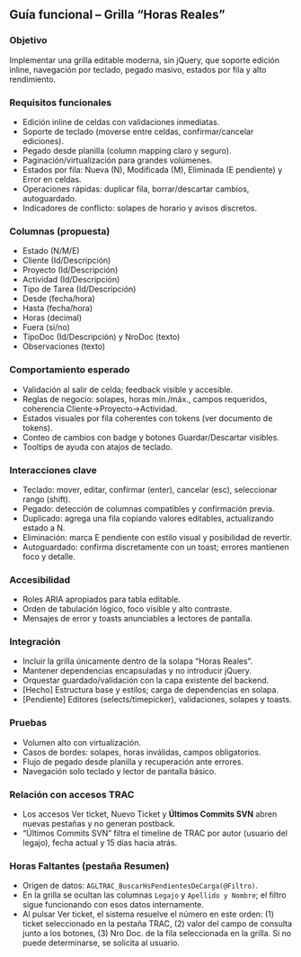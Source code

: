 ## Guía funcional – Grilla “Horas Reales”

### Objetivo
Implementar una grilla editable moderna, sin jQuery, que soporte edición inline, navegación por teclado, pegado masivo, estados por fila y alto rendimiento.

### Requisitos funcionales
- Edición inline de celdas con validaciones inmediatas.
- Soporte de teclado (moverse entre celdas, confirmar/cancelar ediciones).
- Pegado desde planilla (column mapping claro y seguro).
- Paginación/virtualización para grandes volúmenes.
- Estados por fila: Nueva (N), Modificada (M), Eliminada (E pendiente) y Error en celdas.
- Operaciones rápidas: duplicar fila, borrar/descartar cambios, autoguardado.
- Indicadores de conflicto: solapes de horario y avisos discretos.

### Columnas (propuesta)
- Estado (N/M/E)
- Cliente (Id/Descripción)
- Proyecto (Id/Descripción)
- Actividad (Id/Descripción)
- Tipo de Tarea (Id/Descripción)
- Desde (fecha/hora)
- Hasta (fecha/hora)
- Horas (decimal)
- Fuera (sí/no)
- TipoDoc (Id/Descripción) y NroDoc (texto)
- Observaciones (texto)

### Comportamiento esperado
- Validación al salir de celda; feedback visible y accesible.
- Reglas de negocio: solapes, horas mín./máx., campos requeridos, coherencia Cliente→Proyecto→Actividad.
- Estados visuales por fila coherentes con tokens (ver documento de tokens).
- Conteo de cambios con badge y botones Guardar/Descartar visibles.
- Tooltips de ayuda con atajos de teclado.

### Interacciones clave
- Teclado: mover, editar, confirmar (enter), cancelar (esc), seleccionar rango (shift).
- Pegado: detección de columnas compatibles y confirmación previa.
- Duplicado: agrega una fila copiando valores editables, actualizando estado a N.
- Eliminación: marca E pendiente con estilo visual y posibilidad de revertir.
- Autoguardado: confirma discretamente con un toast; errores mantienen foco y detalle.

### Accesibilidad
- Roles ARIA apropiados para tabla editable.
- Orden de tabulación lógico, foco visible y alto contraste.
- Mensajes de error y toasts anunciables a lectores de pantalla.

### Integración
- Incluir la grilla únicamente dentro de la solapa “Horas Reales”.
- Mantener dependencias encapsuladas y no introducir jQuery.
- Orquestar guardado/validación con la capa existente del backend.
- [Hecho] Estructura base y estilos; carga de dependencias en solapa.
- [Pendiente] Editores (selects/timepicker), validaciones, solapes y toasts.

### Pruebas
- Volumen alto con virtualización.
- Casos de bordes: solapes, horas inválidas, campos obligatorios.
- Flujo de pegado desde planilla y recuperación ante errores.
- Navegación solo teclado y lector de pantalla básico.



### Relación con accesos TRAC
- Los accesos Ver ticket, Nuevo Ticket y **Últimos Commits SVN** abren nuevas pestañas y no generan postback.
- “Últimos Commits SVN” filtra el timeline de TRAC por autor (usuario del legajo), fecha actual y 15 días hacia atrás.

### Horas Faltantes (pestaña Resumen)
- Origen de datos: `AGLTRAC_BuscarHsPendientesDeCarga(@Filtro)`.
- En la grilla se ocultan las columnas `Legajo` y `Apellido y Nombre`; el filtro sigue funcionando con esos datos internamente.
- Al pulsar Ver ticket, el sistema resuelve el número en este orden: (1) ticket seleccionado en la pestaña TRAC, (2) valor del campo de consulta junto a los botones, (3) Nro Doc. de la fila seleccionada en la grilla. Si no puede determinarse, se solicita al usuario.
